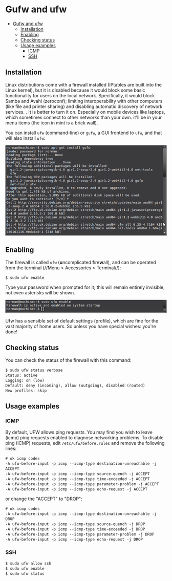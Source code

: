 # Gufw and ufw

- [Gufw and ufw](#gufw-and-ufw)
  - [Installation](#installation)
  - [Enabling](#enabling)
  - [Checking status](#checking-status)
  - [Usage examples](#usage-examples)
    - [ICMP](#icmp)
    - [SSH](#ssh)

## Installation

Linux distributions come with a firewall installed (IPtables are built into the Linux kernel), but it is disabled because it would block some basic functionality for users on the local network. Specifically, it would block Samba and Avahi (zeroconf); limiting interoperability with other computers (like file and printer sharing) and disabling automatic discovery of network services. . It is better to turn it on. Especially on mobile devices like laptops, which sometimes connect to other networks than your own. it'll be in your menu items (the icon in mint is a brick wall).

You can install `ufw` (command-line) or `gufw`, a GUI frontend to `ufw`, and that will also install `ufw`:

![UFW and GUFW install](../../assets/images/install-ufw-gufw.png)

## Enabling

The firewall is called `ufw` (**u**ncomplicated **f**ire**w**all), and can be operated from the terminal (//Menu > Accessories > Terminal//):

    $ sudo ufw enable

Type your password when prompted for it; this will remain entirely invisible, not even asterisks will be shown.

![UFW and GUFW enable](../../assets/images//ufw-enable.png)

Ufw has a sensible set of default settings (profile), which are fine for the vast majority of home users. So unless you have special wishes: you're done!

## Checking status

You can check the status of the firewall with this command:

    $ sudo ufw status verbose
    Status: active
    Logging: on (low)
    Default: deny (incoming), allow (outgoing), disabled (routed)
    New profiles: skip

## Usage examples

### ICMP

By default, UFW allows ping requests. You may find you wish to leave (icmp) ping requests enabled to diagnose networking problems. To disable ping (ICMP) requests, edit `/etc/ufw/before.rules` and remove the following lines:

    # ok icmp codes
    -A ufw-before-input -p icmp --icmp-type destination-unreachable -j ACCEPT
    -A ufw-before-input -p icmp --icmp-type source-quench -j ACCEPT
    -A ufw-before-input -p icmp --icmp-type time-exceeded -j ACCEPT
    -A ufw-before-input -p icmp --icmp-type parameter-problem -j ACCEPT
    -A ufw-before-input -p icmp --icmp-type echo-request -j ACCEPT

or change the "ACCEPT" to "DROP":

    # ok icmp codes
    -A ufw-before-input -p icmp --icmp-type destination-unreachable -j DROP
    -A ufw-before-input -p icmp --icmp-type source-quench -j DROP
    -A ufw-before-input -p icmp --icmp-type time-exceeded -j DROP
    -A ufw-before-input -p icmp --icmp-type parameter-problem -j DROP
    -A ufw-before-input -p icmp --icmp-type echo-request -j DROP

### SSH 

    $ sudo ufw allow ssh
    $ sudo ufw enable
    $ sudo ufw status

